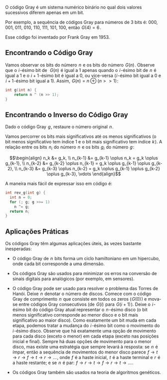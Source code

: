 

O código Gray é um sistema numérico binário no qual dois valores sucessivos diferem apenas em um bit.

Por exemplo, a sequência de códigos Gray para números de 3 bits é: 000, 001, 011, 010, 110, 111, 101, 100, então  $G(4) = 6$ .

Esse código foi inventado por Frank Gray em 1953.

## Encontrando o Código Gray

Vamos observar os bits do número  $n$  e os bits do número  $G(n)$ . Observe que o  $i$ -ésimo bit de  
$G(n)$  é igual a 1 apenas quando o  $i$ -ésimo bit de  $n$  é igual a 1 e o  $i + 1$ -ésimo bit é igual a 0, ou vice-versa ( $i$ -ésimo bit igual a 0 e  $i + 1$ -ésimo bit igual a 1). Assim,  $G(n) = n \oplus (n >> 1)$ :

```cpp
int g(int n) {
    return n ^ (n >> 1);
}
```

## Encontrando o Inverso do Código Gray

Dado o código Gray  $g$ , restaure o número original  $n$ .

Vamos percorrer os bits mais significativos até os menos significativos (o bit menos significativo tem índice 1 e o bit mais significativo tem índice  $k$ ). A relação entre os bits  $n_i$  do número  $n$  e os bits  $g_i$  do número  $g$ :

$$\begin{align} n_k &= g_k, \\ n_{k-1} &= g_{k-1} \oplus n_k = g_k \oplus g_{k-1}, \\ n_{k-2} &= g_{k-2} \oplus n_{k-1} = g_k \oplus g_{k-1} \oplus g_{k-2}, \\ n_{k-3} &= g_{k-3} \oplus n_{k-2} = g_k \oplus g_{k-1} \oplus g_{k-2} \oplus g_{k-3}, \vdots \end{align}$$

A maneira mais fácil de expressar isso em código é:

```cpp
int rev_g(int g) {
  int n = 0;
  for (; g; g >>= 1)
    n ^= g;
  return n;
}
```

## Aplicações Práticas

Os códigos Gray têm algumas aplicações úteis, às vezes bastante inesperadas:

-  O código Gray de  $n$  bits forma um ciclo hamiltoniano em um hipercubo, onde cada bit corresponde a uma dimensão.

- Os códigos Gray são usados para minimizar os erros na conversão de sinais digitais para analógicos (por exemplo, em sensores).

- O código Gray pode ser usado para resolver o problema das Torres de Hanói. Deixe  $n$  denotar o número de discos. Comece com o código Gray de comprimento  $n$  que consiste em todos os zeros ( $G(0)$ ) e mova-se entre códigos Gray consecutivos (de  $G(i)$  para  $G(i+1)$ ). Deixe o  $i$ -ésimo bit do código Gray atual representar o  $n$ -ésimo disco (o bit menos significativo corresponde ao menor disco e o bit mais significativo ao maior disco). Como exatamente um bit muda em cada etapa, podemos tratar a mudança do  $i$ -ésimo bit como o movimento do  $i$ -ésimo disco. Observe que há exatamente uma opção de movimento para cada disco (exceto o menor) em cada etapa (exceto nas posições inicial e final). Sempre há duas opções de movimento para o menor disco, mas existe uma estratégia que sempre levará à resposta: se  $n$  é ímpar, então a sequência de movimentos do menor disco parece  $f \to t \to r \to f \to t \to r \to ...$ , onde  $f$  é a haste inicial,  $t$  é a haste terminal e  $r$  é a haste restante; e se  $n$  é par:  $f \to r \to t \to f \to r \to t \to ...$ .

- Os códigos Gray também são usados na teoria de algoritmos genéticos.